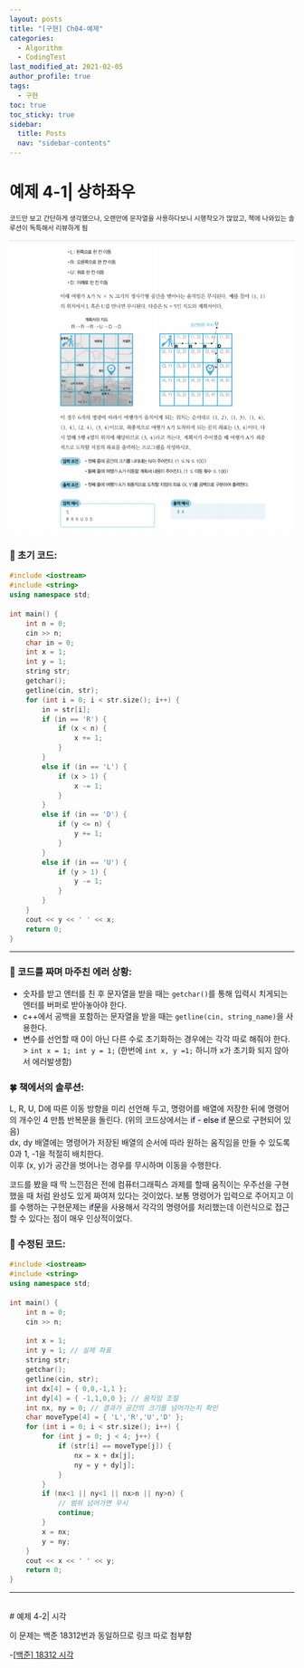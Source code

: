 ```yaml
---
layout: posts
title: "[구현] Ch04-예제"
categories:
  - Algorithm
  - CodingTest
last_modified_at: 2021-02-05
author_profile: true
tags:
  - 구현
toc: true
toc_sticky: true
sidebar:
  title: Posts
  nav: "sidebar-contents"
---
```


# 예제 4-1| 상하좌우

<small>
코드만 보고 간단하게 생각했으나, 오랜만에 문자열을 사용하다보니 시행착오가 많았고, 책에 나와있는 솔루션이 독특해서 리뷰하게 됨
</small>

![예제 4-1](/assets/image/04-ex-1.PNG)

### 🌷 초기 코드:
```c++
#include <iostream>
#include <string>
using namespace std;

int main() {
	int n = 0;
	cin >> n;
	char in = 0;
	int x = 1;
	int y = 1;
	string str;
	getchar();
	getline(cin, str);
	for (int i = 0; i < str.size(); i++) {
		in = str[i];
		if (in == 'R') {
			if (x < n) {
				x += 1;
			}
		}
		else if (in == 'L') {
			if (x > 1) {
				x -= 1;
			}
		}
		else if (in == 'D') {
			if (y <= n) {
				y += 1;
			}
		}
		else if (in == 'U') {
			if (y > 1) {
				y -= 1;
			}
		}
	}
	cout << y << ' ' << x;
	return 0;
}
```
-----

### 🌼 코드를 짜며 마주친 에러 상황:
   - 숫자를 받고 엔터를 친 후 문자열을 받을 때는 ```getchar()```를 통해 입력시 치게되는 엔터를 버퍼로 받아놓아야 한다.
   - c++에서 공백을 포함하는 문자열을 받을 때는 ```getline(cin, string_name)```을 사용한다.
   - 변수를 선언할 때 0이 아닌 다른 수로 초기화하는 경우에는 각각 따로 해줘야 한다. > ```int x = 1; int y = 1;``` (한번에 ```int x, y =1;``` 하니까 x가 초기화 되지 않아서 에러발생함)

### 🍀 책에서의 솔루션:
L, R, U, D에 따른 이동 방향을 미리 선언해 두고, 명령어를 배열에 저장한 뒤에 명령어의 개수인 4 만틈 반복문을 돌린다. (위의 코드상에서는 <mark style='background-color: #f5f0ff'>if - else if 문</mark>으로 구현되어 있음)
<br>
dx, dy 배열에는 명령어가 저장된 배열의 순서에 따라 원하는 움직임을 만들 수 있도록 0과 1, -1을 적절히 배치한다.
<br>
이후 (x, y)가 공간을 벗어나는 경우를 무시하며 이동을 수행한다.

코드를 봤을 때 딱 느낀점은 전에 컴퓨터그래픽스 과제를 할때 움직이는 우주선을 구현했을 때 처럼 완성도 있게 짜여져 있다는 것이었다. 보통 명령어가 입력으로 주어지고 이를 수행하는 구현문제는 <mark style='background-color: #f5f0ff'>if문</mark>을 사용해서 각각의 명령어를 처리했는데 이런식으로 접근할 수 있다는 점이 매우 인상적이었다.


### 🌻 수정된 코드:
```c++
#include <iostream>
#include <string>
using namespace std;

int main() {
	int n = 0;
	cin >> n;

	int x = 1;
	int y = 1; // 실제 좌표
	string str;
	getchar();
	getline(cin, str);
	int dx[4] = { 0,0,-1,1 };
	int dy[4] = { -1,1,0,0 }; // 움직임 조절
	int nx, ny = 0; // 결과가 공간의 크기를 넘어가는지 확인
	char moveType[4] = { 'L','R','U','D' };
	for (int i = 0; i < str.size(); i++) {
		for (int j = 0; j < 4; j++) {
			if (str[i] == moveType[j]) {
				nx = x + dx[j];
				ny = y + dy[j];
			}
		}
		if (nx<1 || ny<1 || nx>n || ny>n) {
			// 범위 넘어가면 무시
			continue;
		}
		x = nx;
		y = ny;
	}
	cout << x << ' ' << y;
	return 0;
}
```
------
<br>
# 예제 4-2| 시각

이 문제는 백준 18312번과 동일하므로 링크 따로 첨부함

-<a href="https://jerimo.github.io/boj/boj-18312/">[백준] 18312 시각</a>
